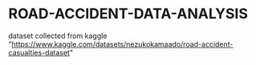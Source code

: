 # ROAD-ACCIDENT-DATA-ANALYSIS
dataset collected from kaggle "https://www.kaggle.com/datasets/nezukokamaado/road-accident-casualties-dataset"
